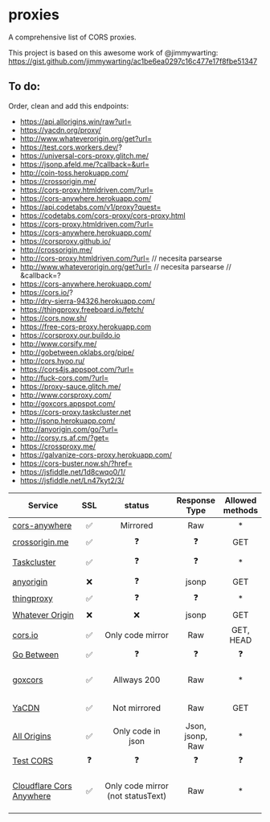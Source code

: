# proxies
A comprehensive list of CORS proxies.

This project is based on this awesome work of @jimmywarting: https://gist.github.com/jimmywarting/ac1be6ea0297c16c477e17f8fbe51347

## To do:

Order, clean and add this endpoints:

* https://api.allorigins.win/raw?url=
* https://yacdn.org/proxy/
* http://www.whateverorigin.org/get?url=
* https://test.cors.workers.dev/?
* https://universal-cors-proxy.glitch.me/
* https://jsonp.afeld.me/?callback=&url=
* http://coin-toss.herokuapp.com/
* https://crossorigin.me/
* https://cors-proxy.htmldriven.com/?url=
* https://cors-anywhere.herokuapp.com/
* https://api.codetabs.com/v1/proxy?quest=
* https://codetabs.com/cors-proxy/cors-proxy.html
* https://cors-proxy.htmldriven.com/?url=
* https://cors-anywhere.herokuapp.com/
* https://corsproxy.github.io/
* http://crossorigin.me/
* http://cors-proxy.htmldriven.com/?url= // necesita parsearse
* http://www.whateverorigin.org/get?url= // necesita parsearse // &callback=?
* https://cors-anywhere.herokuapp.com/
* https://cors.io/?
* http://dry-sierra-94326.herokuapp.com/
* https://thingproxy.freeboard.io/fetch/
* https://cors.now.sh/
* https://free-cors-proxy.herokuapp.com
* https://corsproxy.our.buildo.io
* http://www.corsify.me/
* http://gobetween.oklabs.org/pipe/
* http://cors.hyoo.ru/
* https://cors4js.appspot.com/?url=
* http://fuck-cors.com/?url=
* https://proxy-sauce.glitch.me/
* http://www.corsproxy.com/			
* http://goxcors.appspot.com/
* https://cors-proxy.taskcluster.net
* http://jsonp.herokuapp.com/
* http://anyorigin.com/go/?url=
* http://corsy.rs.af.cm/?get=
* https://crossproxy.me/
* https://galvanize-cors-proxy.herokuapp.com/
* https://cors-buster.now.sh/?href=
* https://jsfiddle.net/1d8cwqo0/1/
* https://jsfiddle.net/Ln47kyt2/3/

<table>
    <thead>
      <tr>
        <th>Service</th>
        <th>SSL</th>
        <th>status</th>
        <th>Response Type</th>
        <th>Allowed methods</th>
        <th>Allowed headers</th>
        <th>Exposed headers</th>
        <th>Follow redirect</th>
        <th>Streamable</th>
        <th>WebSocket</th>
        <th>Upload limit</th>
        <th>Download limit</th>
        <th>Country code</th>
        <th>Comments</th>
      </tr>
    </thead>
    <tbody>
      <tr>
        <!-- Service         --> <td><a href="https://github.com/Rob--W/cors-anywhere">cors-anywhere</a></td>
        <!-- SSL             --> <td align="center">✅</td>
        <!-- status          --> <td align="center">Mirrored</td>
        <!-- Response Type   --> <td align="center">Raw</td>
        <!-- Allowed Methods --> <td align="center">*</td>
        <!-- Allowed headers --> <td align="center">*</td>
        <!-- Exposed headers --> <td align="center">*</td>
        <!-- Follow redirect --> <td align="center" nowrap>Up to 5x</td>
        <!-- Streamable      --> <td align="center">❓</td>
        <!-- WebSocket       --> <td align="center">❓</td>
        <!-- Upload limit    --> <td align="center">❓</td>
        <!-- Download limit  --> <td align="center">❓</td>
        <!-- Country code    --> <td align="center">US</td>
        <!-- Comments        --> <td nowrap>Require Origin header</td>
      </tr>
      <tr>
        <!-- Service         --> <td><a href="https://corsproxy.github.io">crossorigin.me</a></td>
        <!-- SSL             --> <td align="center">✅</td>
        <!-- status          --> <td align="center">❓</td>
        <!-- Response Type   --> <td align="center">❓</td>
        <!-- Allowed Methods --> <td align="center">GET</td>
        <!-- Allowed headers --> <td align="center">❓</td>
        <!-- Exposed headers --> <td align="center">❓</td>
        <!-- Follow redirect --> <td align="center">❓</td>
        <!-- Streamable      --> <td align="center">❓</td>
        <!-- WebSocket       --> <td align="center">❓</td>
        <!-- Upload limit    --> <td align="center">2MB</td>
        <!-- Download limit  --> <td align="center">2MB</td>
        <!-- Country code    --> <td align="center">US</td>
        <!-- Comments        --> <td nowrap>Require Origin header</td>
      </tr>
      <tr hidden>
        <!-- Service         --> <td><a href="https://cors-proxy.htmldriven.com/">HTML Driven</a></td>
        <!-- SSL             --> <td align="center">✅</td>
        <!-- status          --> <td align="center">❓</td>
        <!-- Response Type   --> <td align="center">❓</td>
        <!-- Allowed Methods --> <td align="center">❓</td>
        <!-- Allowed headers --> <td align="center">❓</td>
        <!-- Exposed headers --> <td align="center">❓</td>
        <!-- Follow redirect --> <td align="center">❓</td>
        <!-- Streamable      --> <td align="center">❓</td>
        <!-- WebSocket       --> <td align="center">❓</td>
        <!-- Upload limit    --> <td align="center">❓</td>
        <!-- Download limit  --> <td align="center">❓</td>
        <!-- Country code    --> <td align="center">❓</td>
        <!-- Comments        --> <td nowrap></td>
      </tr>
      <tr>
        <!-- Service         --> <td><a href="https://walac.github.io/cors-proxy">Taskcluster</a></td>
        <!-- SSL             --> <td align="center">✅</td>
        <!-- status          --> <td align="center">❓</td>
        <!-- Response Type   --> <td align="center">❓</td>
        <!-- Allowed Methods --> <td align="center">*</td>
        <!-- Allowed headers --> <td align="center">❓</td>
        <!-- Exposed headers --> <td align="center">❓</td>
        <!-- Follow redirect --> <td align="center">❓</td>
        <!-- Streamable      --> <td align="center">❓</td>
        <!-- WebSocket       --> <td align="center">❓</td>
        <!-- Upload limit    --> <td align="center">❓</td>
        <!-- Download limit  --> <td align="center">❓</td>
        <!-- Country code    --> <td align="center">US</td>
        <!-- Comments        --> <td nowrap>All request must be made within the request body<br>Only whitelisted for taskcluster</td>
      </tr>
      <tr>
        <!-- Service         --> <td><a href="http://anyorigin.com">anyorigin</a></td>
        <!-- SSL             --> <td align="center">❌</td>
        <!-- status          --> <td align="center">❓</td>
        <!-- Response Type   --> <td align="center">jsonp</td>
        <!-- Allowed Methods --> <td align="center">GET</td>
        <!-- Allowed headers --> <td align="center">none</td>
        <!-- Exposed headers --> <td align="center">none</td>
        <!-- Follow redirect --> <td align="center">❓</td>
        <!-- Streamable      --> <td align="center">❌</td>
        <!-- WebSocket       --> <td align="center">❌</td>
        <!-- Upload limit    --> <td align="center">❌</td>
        <!-- Download limit  --> <td align="center">❓</td>
        <!-- Country code    --> <td align="center">US</td>
        <!-- Comments        --> <td nowrap></td>
      </tr>
      <tr>
        <!-- Service         --> <td><a href="repo">thingproxy</a></td>
        <!-- SSL             --> <td align="center">✅</td>
        <!-- status          --> <td align="center">❓</td>
        <!-- Response Type   --> <td align="center">❓</td>
        <!-- Allowed Methods --> <td align="center">*</td>
        <!-- Allowed headers --> <td align="center">❓</td>
        <!-- Exposed headers --> <td align="center">❓</td>
        <!-- Follow redirect --> <td align="center">❓</td>
        <!-- Streamable      --> <td align="center">❓</td>
        <!-- WebSocket       --> <td align="center">❓</td>
        <!-- Upload limit    --> <td align="center">100kb</td>
        <!-- Download limit  --> <td align="center">100kb</td>
        <!-- Country code    --> <td align="center">US</td>
        <!-- Comments        --> <td nowrap>Max 10 req/sec</td>
      </tr>
      <tr>
        <!-- Service         --> <td nowrap><a href="https://github.com/ripper234/Whatever-Origin">Whatever Origin</a></td>
        <!-- SSL             --> <td align="center">❌</td>
        <!-- status          --> <td align="center">❌</td>
        <!-- Response Type   --> <td align="center">jsonp</td>
        <!-- Allowed Methods --> <td align="center">GET</td>
        <!-- Allowed headers --> <td align="center">None</td>
        <!-- Exposed headers --> <td align="center">None</td>
        <!-- Follow redirect --> <td align="center">❓</td>
        <!-- Streamable      --> <td align="center">❌</td>
        <!-- WebSocket       --> <td align="center">❌</td>
        <!-- Upload limit    --> <td align="center">❓</td>
        <!-- Download limit  --> <td align="center">❓</td>
        <!-- Country code    --> <td align="center">US</td>
        <!-- Comments        --> <td nowrap></td>
      </tr>
      <tr>
        <!-- Service         --> <td><a href="https://cors.io/">cors.io</a></td>
        <!-- SSL             --> <td align="center">✅</td>
        <!-- status          --> <td nowrap align="center">Only code mirror</td>
        <!-- Response Type   --> <td align="center">Raw</td>
        <!-- Allowed Methods --> <td align="center">GET, HEAD</td>
        <!-- Allowed headers --> <td align="center">❓</td>
        <!-- Exposed headers --> <td align="center">❓</td>
        <!-- Follow redirect --> <td align="center">✅</td>
        <!-- Streamable      --> <td align="center">❓</td>
        <!-- WebSocket       --> <td align="center">❓</td>
        <!-- Upload limit    --> <td align="center">❓</td>
        <!-- Download limit  --> <td align="center">❓</td>
        <!-- Country code    --> <td align="center">US</td>
        <!-- Comments        --> <td nowrap></td>
      </tr>
      <tr>
        <!-- Service         --> <td><a href="https://github.com/okfn/gobetween">Go Between</a></td>
        <!-- SSL             --> <td align="center">✅</td>
        <!-- status          --> <td align="center">❓</td>
        <!-- Response Type   --> <td align="center">❓</td>
        <!-- Allowed Methods --> <td align="center">❓</td>
        <!-- Allowed headers --> <td align="center">❓</td>
        <!-- Exposed headers --> <td align="center">❓</td>
        <!-- Follow redirect --> <td align="center">❓</td>
        <!-- Streamable      --> <td align="center">❓</td>
        <!-- WebSocket       --> <td align="center">❓</td>
        <!-- Upload limit    --> <td align="center">❓</td>
        <!-- Download limit  --> <td align="center">❓</td>
        <!-- Country code    --> <td align="center">❓</td>
        <!-- Comments        --> <td nowrap></td>
      </tr>
      <tr>
        <!-- Service         --> <td><a href="https://github.com/acidsound/goxcors">goxcors</a></td>
        <!-- SSL             --> <td align="center">✅</td>
        <!-- status          --> <td align="center">Allways 200</td>
        <!-- Response Type   --> <td align="center">Raw</td>
        <!-- Allowed Methods --> <td align="center">*</td>
        <!-- Allowed headers --> <td align="center">*</td>
        <!-- Exposed headers --> <td align="center">None</td>
        <!-- Follow redirect --> <td align="center">✅</td>
        <!-- Streamable      --> <td align="center">❓</td>
        <!-- WebSocket       --> <td align="center">❓</td>
        <!-- Upload limit    --> <td align="center">❓</td>
        <!-- Download limit  --> <td align="center">❓</td>
        <!-- Country code    --> <td align="center">US</td>
        <!-- Comments        --> <td nowrap>
                                   POST type is limited to x-www-form-urlencoded<br>
                                   Have a werd api<br>
                                   Response Type is Allways text/html
                                 </td>
      </tr>
      <tr>
        <!-- Service         --> <td><a href="https://yacdn.org">YaCDN</a></td>
        <!-- SSL             --> <td align="center">✅</td>
        <!-- status          --> <td align="center">Not mirrored</td>
        <!-- Response Type   --> <td align="center">Raw</td>
        <!-- Allowed Methods --> <td align="center">GET</td>
        <!-- Allowed headers --> <td align="center">None</td>
        <!-- Exposed headers --> <td align="center">❌</td>
        <!-- Follow redirect --> <td align="center">Up to 22x</td>
        <!-- Streamable      --> <td align="center">❓</td>
        <!-- WebSocket       --> <td align="center">❓</td>
        <!-- Upload limit    --> <td align="center">❓</td>
        <!-- Download limit  --> <td align="center">❓</td>
        <!-- Country code    --> <td align="center">FR</td>
        <!-- Comments        --> <td nowrap>CDN, ignores browsers headers</td>
      </tr>
      <tr>
        <!-- Service         --> <td><a href="https://allorigins.win">All Origins</a></td>
        <!-- SSL             --> <td align="center">✅</td>
        <!-- status          --> <td align="center">Only code in json</td>
        <!-- Response Type   --> <td align="center">Json, jsonp, Raw</td>
        <!-- Allowed Methods --> <td align="center">*</td>
        <!-- Allowed headers --> <td align="center">❌</td>
        <!-- Exposed headers --> <td align="center">None</td>
        <!-- Follow redirect --> <td align="center">✅</td>
        <!-- Streamable      --> <td align="center">❓</td>
        <!-- WebSocket       --> <td align="center">❓</td>
        <!-- Upload limit    --> <td align="center">❓</td>
        <!-- Download limit  --> <td align="center">❓</td>
        <!-- Country code    --> <td align="center">US</td>
        <!-- Comments        --> <td nowrap>When using raw you loose status information</td>
      </tr>
      <tr>
        <!-- Service         --> <td><a href="https://www.test-cors.org/">Test CORS</a></td>
        <!-- SSL             --> <td align="center">❓</td>
        <!-- status          --> <td align="center">❓</td>
        <!-- Response Type   --> <td align="center">❓</td>
        <!-- Allowed Methods --> <td align="center">❓</td>
        <!-- Allowed headers --> <td align="center">❓</td>
        <!-- Exposed headers --> <td align="center">❓</td>
        <!-- Follow redirect --> <td align="center">❓</td>
        <!-- Streamable      --> <td align="center">❓</td>
        <!-- WebSocket       --> <td align="center">❓</td>
        <!-- Upload limit    --> <td align="center">❓</td>
        <!-- Download limit  --> <td align="center">❓</td>
        <!-- Country code    --> <td align="center">❓</td>
        <!-- Comments        --> <td nowrap></td>
      </tr>
      <tr>
        <!-- Service         --> <td><a href="https://github.com/Zibri/cloudflare-cors-anywhere">Cloudflare Cors Anywhere</a></td>
        <!-- SSL             --> <td align="center">✅</td>
        <!-- status          --> <td align="center">Only code mirror (not statusText)</td>
        <!-- Response Type   --> <td align="center">Raw</td>
        <!-- Allowed Methods --> <td align="center">*</td>
        <!-- Allowed headers --> <td align="center">All but expect <a href="https://developer.mozilla.org/en-US/docs/Glossary/Forbidden_header_name">Forbidden headers</a></td>
        <!-- Exposed headers --> <td align="center">none</td>
        <!-- Follow redirect --> <td align="center">✅</td>
        <!-- Streamable      --> <td align="center">❌</td>
        <!-- WebSocket       --> <td align="center">❓</td>
        <!-- Upload limit    --> <td align="center">none</td>
        <!-- Download limit  --> <td align="center">none</td>
        <!-- Country code    --> <td align="center">❓</td>
        <!-- Comments        --> <td nowrap>100,000 requests/day 1,000 requests/10 minutes</td>
      </tr>
    </tbody>
  </table>

<!-- code used for some testing
    const services = [
    /*
    {
      proxy: 'https://cors-anywhere.herokuapp.com/',
      fetch(url, opts = {}) {
        return new Request(this.proxy + url, opts)
      }
    },

    {
      proxy: 'https://crossorigin.me/',
      fetch(url, opts = {}) {
        return new Request(this.proxy + url, opts)
      }
    },

    {
      proxy: 'https://cors.io/?',
      fetch(url, opts = {}) {
        return fetch(new Request(this.proxy + url, opts))
      }
    },

    {
      proxy: 'https://goxcors.appspot.com/cors',
      async fetch(url, opts = {}) {

        if (!opts.method) opts.method = 'GET'
        else opts.method = opts.method.toUpperCase()
        
        opts.headers = new Headers(opts.headers || {})
        
        if (opts.body instanceof FormData) {
          throw new Error('FormData not supported')
        }
        
        const proxyURL = new URL(this.proxy)
        const proxyOpts = {
          method: opts.method,
          body: opts.body || null
        }

        proxyURL.searchParams.set('url', url)
        proxyURL.searchParams.set('method', opts.method)
        
        if (opts.headers) {
          for (let header of opts.headers) {
            proxyURL.searchParams.append('header', `${header[0]}|${header[1]}`)
          }
        }
        
        return fetch(new Request(proxyURL, proxyOpts)).then(e => {
          return (e)
        })
      }
    }

    */

    {
      proxy: 'https://api.allorigins.win/raw',
      fetch(url, opts = {}) {
        const proxyURL = new URL(this.proxy)
        proxyURL.searchParams.set('url', url)
        return fetch(proxyURL, opts)
      }
    }

    ];




    (async () => {

    for (let service of services) {
      console.log('testing', service.proxy)

      { // simplestiest test
        const res = await service.fetch('https://httpbin.org/get')
        console.assert(res.ok, `expected ${service.proxy} to at least work`)
        console.assert(res.headers.get('X-Final-Url') === 'https://httpbin.org/get', 'expected to expose all headers')
      }

      { // Mirrors status code
        const res = await service.fetch('https://httpbin.org/status/418')
        console.assert(res.status === 418, `expected ${service.proxy} to respond with same status`)
        console.assert(res.statusText === `I'm a Teapot`, `expected ${service.proxy} to respond with statusText`)
      }
      
      try { // Should allow POST method
        const fd = new FormData()
        fd.append('foo', 'bar')
        
        const res = service.fetch('https://httpbin.org/post', { method: 'POST', body: fd })
        const json = await res.json()
        console.assert(json.form.foo === 'bar', 'expected form to work')
      } catch (err) { console.error('failed to post') }
      
      { // Should allow binary method
        const res = await service.fetch('https://httpbin.org/image', { headers: { accept: 'image/png'} })
        const data = await res.arrayBuffer()
        const sha = await crypto.subtle.digest('SHA-256', data)
        const expected = '84263024555592272207325284472171668111918210017419228141134824915811020185119216193'
        const result = new Uint8Array(sha).join('')
        console.assert(result === expected, 'expected req headers + binary response to work')
      }

      { // Should follow redirect
        const res = await service.fetch('https://httpbin.org/relative-redirect/3')
        const json = await res.json()
        console.assert(json.url === 'https://httpbin.org/get', 'expected to follow redirect')
      }  
      
      { // can avoid follow
        const res = await service.fetch('https://httpbin.org/relative-redirect/6', { redirect: 'manual' })
        console.assert(await res.text() === '', 'expected response to be empty')
      }
      
    }
    console.log('done')
    })()
-->
